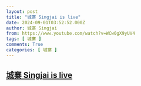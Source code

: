 ```yaml
---
layout: post
title: "城寨 Singjai is live"
date: 2024-09-01T03:52:52.000Z
author: 城寨 Singjai
from: https://www.youtube.com/watch?v=WCw0gX9yUV4
tags: [ 城寨 ]
comments: True
categories: [ 城寨 ]
---
```

<!--1725162772000-->
[城寨 Singjai is live](https://www.youtube.com/watch?v=WCw0gX9yUV4)
------

<div>

</div>
